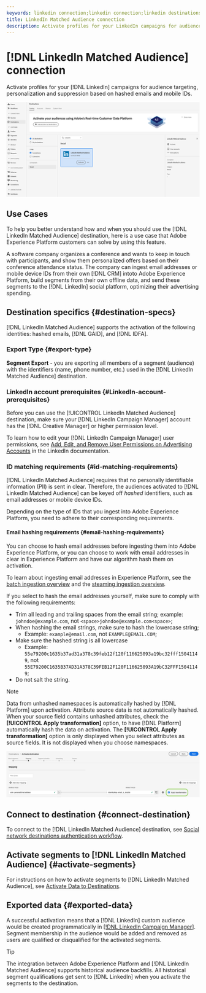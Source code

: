 ```yaml
---
keywords: linkedin connection;linkedin connection;linkedin destinations;linkedin;
title: LinkedIn Matched Audience connection
description: Activate profiles for your LinkedIn campaigns for audience targeting, personalization and suppression based on hashed emails.
---
```


# [!DNL LinkedIn Matched Audience] connection

Activate profiles for your [!DNL LinkedIn] campaigns for audience targeting, personalization and suppression based on hashed emails and mobile IDs.

![LinkedIn destination in the Adobe Experience Platform UI](../../assets/catalog/social/linkedin/catalog.png)

## Use Cases

To help you better understand how and when you should use the [!DNL LinkedIn Matched Audience] destination, here is a use case that Adobe Experience Platform customers can solve by using this feature.

A software company organizes a conference and wants to keep in touch with participants, and show them personalized offers based on their conference attendance status. The company can ingest email addresses or mobile device IDs from their own [!DNL CRM] intoto Adobe Experience Platform, build segments from their own offline data, and send these segments to the [!DNL LinkedIn] social platform, optimizing their advertising spending.

## Destination specifics {#destination-specs}

[!DNL LinkedIn Matched Audience] supports the activation of the following identities: hashed emails, [!DNL GAID], and [!DNL IDFA].

### Export Type {#export-type}

**Segment Export** - you are exporting all members of a segment (audience) with the identifiers (name, phone number, etc.) used in the [!DNL LinkedIn Matched Audience] destination.

### LinkedIn account prerequisites {#LinkedIn-account-prerequisites}

Before you can use the [!UICONTROL LinkedIn Matched Audience] destination, make sure your [!DNL LinkedIn Campaign Manager] account has the [!DNL Creative Manager] or higher permission level.

To learn how to edit your [!DNL LinkedIn Campaign Manager] user permissions, see [Add, Edit, and Remove User Permissions on Advertising Accounts](https://www.linkedin.com/help/lms/answer/5753) in the LinkedIn documentation.

### ID matching requirements {#id-matching-requirements}

[!DNL LinkedIn Matched Audience] requires that no personally identifiable information (PII) is sent in clear. Therefore, the audiences activated to [!DNL LinkedIn Matched Audience] can be keyed off *hashed* identifiers, such as email addresses or mobile device IDs.

Depending on the type of IDs that you ingest into Adobe Experience Platform, you need to adhere to their corresponding requirements.

#### Email hashing requirements {#email-hashing-requirements}

You can choose to hash email addresses before ingesting them into Adobe Experience Platform, or you can choose to work with email addresses in clear in Experience Platform and have our algorithm hash them on activation.

To learn about ingesting email addresses in Experience Platform, see the [batch ingestion overview](/help/ingestion/batch-ingestion/overview.md) and the [steaming ingestion overview](/help/ingestion/streaming-ingestion/overview.md).

If you select to hash the email addresses yourself, make sure to comply with the following requirements:

- Trim all leading and trailing spaces from the email string; example: `johndoe@example.com`, not `<space>johndoe@example.com<space>`;
- When hashing the email strings, make sure to hash the lowercase string;
  - Example: `example@email.com`, not `EXAMPLE@EMAIL.COM`;
- Make sure the hashed string is all lowercase
  - Example: `55e79200c1635b37ad31a378c39feb12f120f116625093a19bc32fff15041149`, not `55E79200C1635B37AD31A378C39FEB12F120F116625093A19bC32FFF15041149`;
- Do not salt the string.

>[!NOTE]
>
>Data from unhashed namespaces is automatically hashed by [!DNL Platform] upon activation.
> Attribute source data is not automatically hashed. When your source field contains unhashed attributes, check the **[!UICONTROL Apply transformation]** option, to have [!DNL Platform] automatically hash the data on activation.
> The **[!UICONTROL Apply transformation]** option is only displayed when you select attributes as source fields. It is not displayed when you choose namespaces.

![Identity mapping transformation](../../assets/ui/activate-destinations/identity-mapping-transformation.png)

## Connect to destination {#connect-destination}

To connect to the [!DNL LinkedIn Matched Audience] destination, see [Social network destinations authentication workflow](./workflow.md). 

## Activate segments to [!DNL LinkedIn Matched Audience] {#activate-segments}

For instructions on how to activate segments to [!DNL LinkedIn Matched Audience], see [Activate Data to Destinations](../../ui/activate-destinations.md).

## Exported data {#exported-data}

A successful activation means that a [!DNL LinkedIn] custom audience would be created programmatically in [[!DNL LinkedIn Campaign Manager]](https://www.linkedin.com/campaignmanager/login). Segment membership in the audience would be added and removed as users are qualified or disqualified for the activated segments.

>[!TIP]
>
>The integration between Adobe Experience Platform and [!DNL LinkedIn Matched Audience] supports historical audience backfills. All historical segment qualifications get sent to [!DNL LinkedIn] when you activate the segments to the destination.